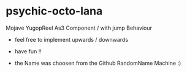 psychic-octo-lana
=================
 Mojave YugopReel As3 Component / with jump Behaviour

- feel free to implement upwards / downwards

- have fun !!

- the Name was choosen from the Github RandomName Machine :)
